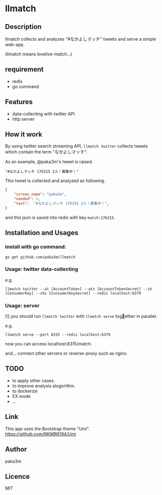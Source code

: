 # llmatch
## Description
llmatch collects and analyzes "#なかよしマッチ" tweets and serve a simple web-app.

(llmatch means lovelive-match...)

## requirement
- redis
- go command

## Features
- data-collecting with twitter API
- http server

## How it work
By using twitter search streaming API, ```llmatch twitter``` collects tweets which contain the term "なかよしマッチ".

As an example, @paka3m's tweet is raised.

    "#なかよしマッチ 176315 2人！募集中！"

This tweet is collected and analyzed as following.
```json
{
    "screen_name": "paka3m",
    "needed": 2,
    "text":  "#なかよしマッチ 176315 2人！募集中！",
}
```

and this json is saved into redis with key ```match:176315```.

## Installation and Usages
### install with go command:

    go get github.com/paka3m/llmatch

### Usage: twitter data-collecting
e.g.

    llmatch twitter --at [AccountToken] --ats [AccountTokenSecret] --ck [ConsumerKey] --cks [ConsumerKeySecret] --redis localhost:6379

### Usage: server
[!] you should run ```llmatch twitter``` with ```llmatch serve``` together in parallel.

e.g.

    llmatch serve --port 8315 --redis localhost:6379

now you can access localhost:8315/match.

and... connect other servers or reverse-proxy such as nginx.

## TODO
- to apply other cases.
- to improve analysis alogorithm.
- to dockerize
- EX mode
- ...

## Link
This app uses the Bootstrap theme "Umi".
https://github.com/NKMR6194/Umi

## Author
paka3m

## Licence
MIT